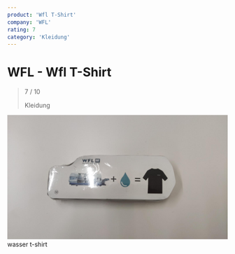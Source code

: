 ```yaml
---
product: 'Wfl T-Shirt'
company: 'WFL'
rating: 7
category: 'Kleidung'
---
```


# WFL - Wfl T-Shirt
>
> 7 / 10
>
> Kleidung

![Wfl T-Shirt](assets\wfl-wfl-t-shirt-177aa3ec-b33d-437e-9b5f-b2eed7cfe5b8.jpg)
wasser t-shirt
